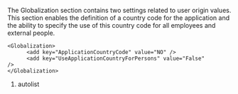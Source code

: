 <properties date="2016-05-11"
SortOrder="124"
/>

 

The Globalization section contains two settings related to user origin values. This section enables the definition of a country code for the application and the ability to specify the use of this country code for all employees and external people. 

```
<Globalization>
      <add key="ApplicationCountryCode" value="NO" />
      <add key="UseApplicationCountryForPersons" value="False"
/>
</Globalization>
```

 

1. autolist
